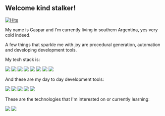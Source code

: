 ## Welcome kind stalker!

[![Hits](https://hits.seeyoufarm.com/api/count/incr/badge.svg?url=https%3A%2F%2Fgithub.com%2FTilation%2FTilation&count_bg=%2379C83D&title_bg=%23555555&icon=github.svg&icon_color=%23E7E7E7&title=Stalked&edge_flat=false)](https://hits.seeyoufarm.com)

My name is Gaspar and I'm currently living in southern Argentina, yes very cold indeed.

A few things that sparkle me with joy are procedural generation, automation and developing development tools.

My tech stack is:

![](https://img.shields.io/badge/C%23-blueviolet?style=for-the-badge&logo=c-sharp&logoColor=white)
![](https://img.shields.io/badge/.NET_Framework-blueviolet?style=for-the-badge&logo=.net&logoColor=white)
![](https://img.shields.io/badge/Unity-000000?style=for-the-badge&logo=unity&logoColor=white)
![](https://img.shields.io/badge/Markdown-000000?style=flat-square&logo=markdown&logoColor=white)
![](https://img.shields.io/badge/C%2B%2B-00599C?style=flat-square&logo=c%2B%2B&logoColor=white)
![](https://img.shields.io/badge/C-00599C?style=flat-square&logo=c&logoColor=white)
![](https://img.shields.io/badge/Ruby-CC342D?style=flat-square&logo=ruby&logoColor=white)
![](https://img.shields.io/badge/Python-3776AB?style=flat-square&logo=python&logoColor=white)

And these are my day to day development tools:

![](https://img.shields.io/badge/GitHub-100000?style=for-the-badge&logo=github&logoColor=white)
![](https://img.shields.io/badge/Visual_Studio-5C2D91?style=for-the-badge&logo=visual%20studio&logoColor=white)
![](https://img.shields.io/badge/replit-667881?style=for-the-badge&logo=replit&logoColor=white)
![](https://img.shields.io/badge/Azure_Pipelines-0089D6?style=for-the-badge&logo=azure-pipelines&logoColor=white)
![](https://img.shields.io/badge/Trello-0052CC?style=for-the-badge&logo=trello&logoColor=white)

These are the technologies that I'm interested on or currently learning:

![](https://img.shields.io/badge/Blazor-blueviolet?style=for-the-badge&logo=BLAZOR&logoColor=white)
![](https://img.shields.io/badge/Docker-0052CC?style=for-the-badge&logo=docker&logoColor=white)


<!---
Tilation/Tilation is a ✨ special ✨ repository because its `README.md` (this file) appears on your GitHub profile.
You can click the Preview link to take a look at your changes.
--->
